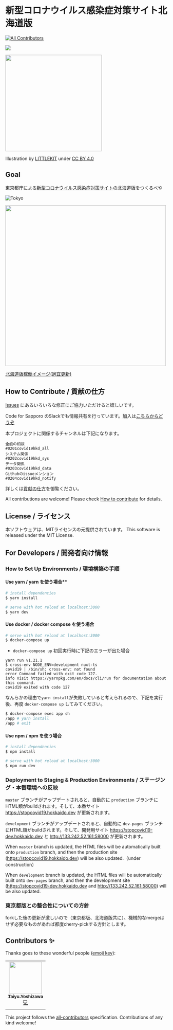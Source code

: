 # 新型コロナウイルス感染症対策サイト北海道版
<!-- ALL-CONTRIBUTORS-BADGE:START - Do not remove or modify this section -->
[![All Contributors](https://img.shields.io/badge/all_contributors-1-orange.svg?style=flat-square)](#contributors-)
<!-- ALL-CONTRIBUTORS-BADGE:END -->

![](https://github.com/codeforsapporo/covid19/workflows/production%20deploy/badge.svg)

<img src="resources/illust_19vs39_1.jpg" width="300">

Illustration by [LITTLEKIT](https://twitter.com/LITTLEKIT) under [CC BY 4.0](https://creativecommons.org/licenses/by/4.0/deed.ja)

## Goal
東京都庁による[新型コロナウイルス感染症対策サイト](https://stopcovid19.metro.tokyo.lg.jp/)の北海道版をつくるべや

![Tokyo](resources/tokyo_covid19.gif)


<img src="https://user-images.githubusercontent.com/4961152/76155868-a48bae80-6135-11ea-9fdb-7c91a925f9f5.png" width="500">

[北海道版稼働イメージ(適宜更新)](https://docs.google.com/presentation/d/1IX5BiHa_Ukv7rulCf0RxOZpNoZmWXIvyRYFgXxg3zS8/edit?usp=sharing)

## How to Contribute / 貢献の仕方
[Issues](https://github.com/codeforsapporo/covid19/issues) にあるいろいろな修正にご協力いただけると嬉しいです。

Code for Sapporo のSlackでも情報共有を行っています。加入は[こちらからどうぞ](https://www.codeforsapporo.org/slack/)

本プロジェクトに関係するチャンネルは下記になります。
```
全般の相談
#0201covid19hkd_all
システム関係
#0202covid19hkd_sys
データ関係
#0203covid19hkd_data
Githubのissueメンション
#0204covid19hkd_notify
```

詳しくは[貢献の仕方](./.github/CONTRIBUTING.md)を御覧ください。


All contributions are welcome!
Please check [How to contribute](./.github/CONTRIBUTING.md) for details.

## License / ライセンス
本ソフトウェアは、MITライセンスの元提供されています。 
This software is released under the MIT License.

## For Developers / 開発者向け情報

### How to Set Up Environments / 環境構築の手順

#### Use yarn / yarn を使う場合**
``` bash
# install dependencies
$ yarn install

# serve with hot reload at localhost:3000
$ yarn dev
```

#### Use docker / docker compose を使う場合
```bash 
# serve with hot reload at localhost:3000
$ docker-compose up
```

* `docker-compose up` 初回実行時に下記のエラーが出た場合

```
yarn run v1.21.1
$ cross-env NODE_ENV=development nuxt-ts
covid19 | /bin/sh: cross-env: not found
error Command failed with exit code 127.
info Visit https://yarnpkg.com/en/docs/cli/run for documentation about this command.
covid19 exited with code 127
```

なんらかの理由で`yarn install`が失敗していると考えられるので、下記を実行後、再度 `docker-compose up` してみてください。

```bash
$ docker-compose exec app sh
/app # yarn install
/app # exit
```

#### Use npm / npm を使う場合
``` bash
# install dependencies
$ npm install

# serve with hot reload at localhost:3000
$ npm run dev
```

### Deployment to Staging & Production Environments / ステージング・本番環境への反映

`master` ブランチがアップデートされると、自動的に `production` ブランチにHTML類がbuildされます。そして、本番サイト https://stopcovid19.hokkaido.dev が更新されます。

`development` ブランチがアップデートされると、自動的に `dev-pages` ブランチにHTML類がbuildされます。そして、開発用サイト https://stopcovid19-dev.hokkaido.dev と http://133.242.52.161:58000 が更新されます。


When `master` branch is updated, the HTML files will be automatically built onto `production` branch,
and then the production site (https://stopcovid19.hokkaido.dev) will be also updated.（under construction）

When `development` branch is updated, the HTML files will be automatically built onto `dev-pages` branch,
and then the development site (https://stopcovid19-dev.hokkaido.dev and http://133.242.52.161:58000) will be also updated.


### 東京都版との整合性についての方針

forkした後の更新が激しいので（東京都版、北海道版共に）、機械的なmergeはせず必要なものがあれば都度cherry-pickする方針とします。


## Contributors ✨

Thanks goes to these wonderful people ([emoji key](https://allcontributors.org/docs/en/emoji-key)):

<!-- ALL-CONTRIBUTORS-LIST:START - Do not remove or modify this section -->
<!-- prettier-ignore-start -->
<!-- markdownlint-disable -->
<table>
  <tr>
    <td align="center"><a href="https://github.com/Nekoya3"><img src="https://avatars1.githubusercontent.com/u/17000370?v=4" width="100px;" alt=""/><br /><sub><b>Taiyu Yoshizawa</b></sub></a><br /><a href="https://github.com/Nekoya3/covid19/commits?author=Nekoya3" title="Code">💻</a></td>
  </tr>
</table>

<!-- markdownlint-enable -->
<!-- prettier-ignore-end -->
<!-- ALL-CONTRIBUTORS-LIST:END -->

This project follows the [all-contributors](https://github.com/all-contributors/all-contributors) specification. Contributions of any kind welcome!
